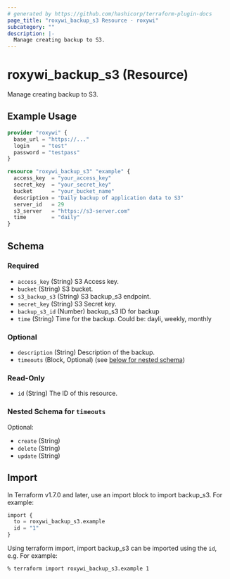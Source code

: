 ```yaml
---
# generated by https://github.com/hashicorp/terraform-plugin-docs
page_title: "roxywi_backup_s3 Resource - roxywi"
subcategory: ""
description: |-
  Manage creating backup to S3.
---
```


# roxywi_backup_s3 (Resource)

Manage creating backup to S3.

## Example Usage

```terraform
provider "roxywi" {
  base_url = "https://..."
  login    = "test"
  password = "testpass"
}

resource "roxywi_backup_s3" "example" {
  access_key  = "your_access_key"
  secret_key  = "your_secret_key"
  bucket      = "your_bucket_name"
  description = "Daily backup of application data to S3"
  server_id   = 29
  s3_server   = "https://s3-server.com"
  time        = "daily"
}
```

## Schema

### Required

- `access_key` (String) S3 Access key.
- `bucket` (String) S3 bucket.
- `s3_backup_s3` (String) S3 backup_s3 endpoint.
- `secret_key` (String) S3 Secret key.
- `backup_s3_id` (Number) backup_s3 ID for backup
- `time` (String) Time for the backup. Could be: dayli, weekly, monthly

### Optional

- `description` (String) Description of the backup.
- `timeouts` (Block, Optional) (see [below for nested schema](#nestedblock--timeouts))

### Read-Only

- `id` (String) The ID of this resource.

<a id="nestedblock--timeouts"></a>
### Nested Schema for `timeouts`

Optional:

- `create` (String)
- `delete` (String)
- `update` (String)

## Import

In Terraform v1.7.0 and later, use an import block to import backup_s3. For example:

```terraform
import {
  to = roxywi_backup_s3.example
  id = "1"
}
```

Using terraform import, import backup_s3 can be imported using the `id`, e.g. For example:

```shell
% terraform import roxywi_backup_s3.example 1
```
